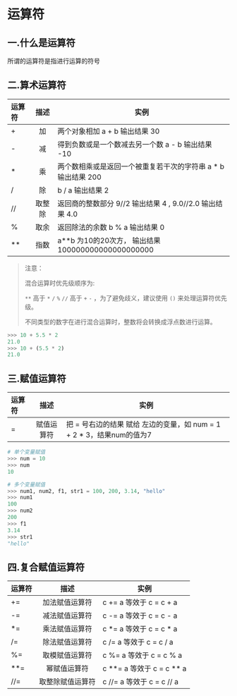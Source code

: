 # 运算符

## 一.什么是运算符

所谓的运算符是指进行运算的符号

## 二.算术运算符

| 运算符 |  描述  | 实例                                                         |
| :----- | :----: | ------------------------------------------------------------ |
| +      |   加   | 两个对象相加 a + b 输出结果 30                               |
| -      |   减   | 得到负数或是一个数减去另一个数 a - b 输出结果 -10            |
| *      |   乘   | 两个数相乘或是返回一个被重复若干次的字符串 a * b 输出结果 200 |
| /      |   除   | b / a 输出结果 2                                             |
| //     | 取整除 | 返回商的整数部分 9//2 输出结果 4 , 9.0//2.0 输出结果 4.0     |
| %      |  取余  | 返回除法的余数 b % a 输出结果 0                              |
| **     |  指数  | a**b 为10的20次方， 输出结果 100000000000000000000           |

> 注意：
>
> 混合运算时优先级顺序为:
>
>  `**` 高于 `*` `/` `%` `//` 高于 `+` `-` ，为了避免歧义，建议使用 `()` 来处理运算符优先级。
>
> 不同类型的数字在进行混合运算时，整数将会转换成浮点数进行运算。

```python
>>> 10 + 5.5 * 2
21.0
>>> 10 + (5.5 * 2)
21.0
```

## 三.赋值运算符

| 运算符 |    描述    | 实例                                                         |
| :----- | :--------: | ------------------------------------------------------------ |
| =      | 赋值运算符 | 把 = 号右边的结果 赋给 左边的变量，如 num = 1 + 2 * 3，结果num的值为7 |

```python
# 单个变量赋值
>>> num = 10
>>> num
10

# 多个变量赋值
>>> num1, num2, f1, str1 = 100, 200, 3.14, "hello"
>>> num1
100
>>> num2
200
>>> f1
3.14
>>> str1
"hello"
```

## 四.复合赋值运算符

| 运算符 |       描述       | 实例                       |
| :----- | :--------------: | -------------------------- |
| +=     |  加法赋值运算符  | c += a 等效于 c = c + a    |
| -=     |  减法赋值运算符  | c -= a 等效于 c = c - a    |
| *=     |  乘法赋值运算符  | c *= a 等效于 c = c * a    |
| /=     |  除法赋值运算符  | c /= a 等效于 c = c / a    |
| %=     |  取模赋值运算符  | c %= a 等效于 c = c % a    |
| **=    |   幂赋值运算符   | c \**= a 等效于 c = c ** a |
| //=    | 取整除赋值运算符 | c //= a 等效于 c = c // a  |

